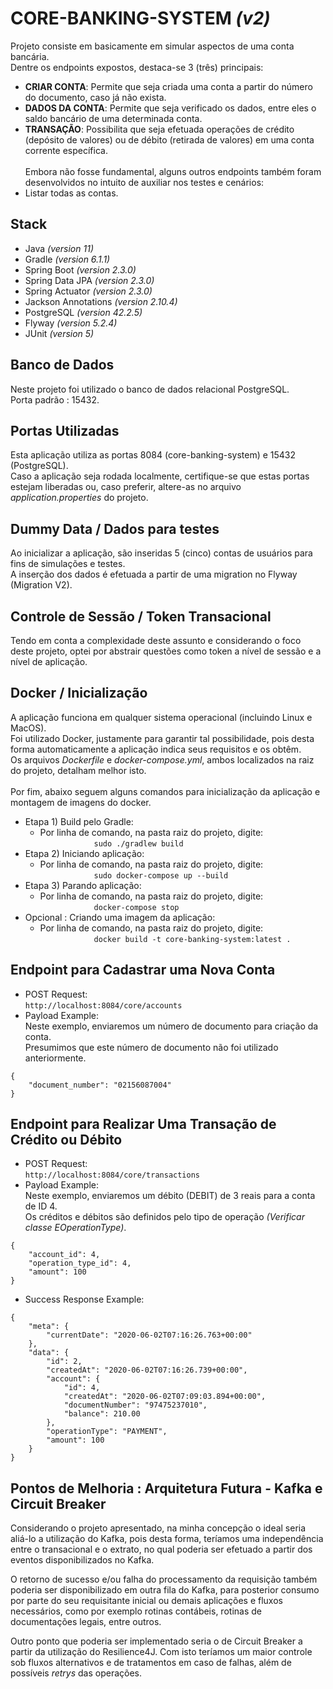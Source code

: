 # CORE-BANKING-SYSTEM *(v2)*
Projeto consiste em basicamente em simular aspectos de uma conta bancária.<br/>
Dentre os endpoints expostos, destaca-se 3 (três) principais: <br/>
* <b>CRIAR CONTA</b>: Permite que seja criada uma conta a partir do número do documento, caso já não exista.<br/>
* <b>DADOS DA CONTA</b>: Permite que seja verificado os dados, entre eles o saldo bancário de uma determinada conta.<br/>
* <b>TRANSAÇÃO</b>: Possibilita que seja efetuada operações de crédito (depósito de valores) ou de débito (retirada de valores) em uma conta corrente específica.<br/><br/>
Embora não fosse fundamental, alguns outros endpoints também foram desenvolvidos no intuito de auxiliar nos testes e cenários:<br/>
* Listar todas as contas.<br/>

## Stack
* Java *(version 11)*
* Gradle *(version 6.1.1)*
* Spring Boot *(version 2.3.0)*
* Spring Data JPA *(version 2.3.0)*
* Spring Actuator *(version 2.3.0)*
* Jackson Annotations *(version 2.10.4)*
* PostgreSQL *(version 42.2.5)*
* Flyway *(version 5.2.4)*
* JUnit *(version 5)*

## Banco de Dados<br/>
Neste projeto foi utilizado o banco de dados relacional PostgreSQL.<br/>
Porta padrão : 15432.<br/>

## Portas Utilizadas
Esta aplicação utiliza as portas 8084 (core-banking-system) e 15432 (PostgreSQL).<br/>
Caso a aplicação seja rodada localmente, certifique-se que estas portas estejam liberadas ou, caso preferir, altere-as no arquivo <i>application.properties</i> do projeto.

## Dummy Data / Dados para testes
Ao inicializar a aplicação, são inseridas 5 (cinco) contas de usuários para fins de simulações e testes.<br/>
A inserção dos dados é efetuada a partir de uma migration no Flyway (Migration V2).<br/>

## Controle de Sessão / Token Transacional
Tendo em conta a complexidade deste assunto e considerando o foco deste projeto, optei por abstrair questões como token a nível de sessão e a nível de aplicação.

## Docker / Inicialização
A aplicação funciona em qualquer sistema operacional (incluindo Linux e MacOS).<br/>
Foi utilizado Docker, justamente para garantir tal possibilidade, pois desta forma automaticamente a aplicação indica seus requisitos e os obtêm.<br/>
Os arquivos <i>Dockerfile</i> e <i>docker-compose.yml</i>, ambos localizados na raiz do projeto, detalham melhor isto.<br/><br/>
Por fim, abaixo seguem alguns comandos para inicialização da aplicação e montagem de imagens do docker.<br/>

* Etapa 1) Build pelo Gradle:
    * Por linha de comando, na pasta raiz do projeto, digite:<br/>
      ```            sudo ./gradlew build```
* Etapa 2) Iniciando aplicação:
    * Por linha de comando, na pasta raiz do projeto, digite:<br/>
      ```            sudo docker-compose up --build```
* Etapa 3) Parando aplicação:
    * Por linha de comando, na pasta raiz do projeto, digite:<br/>
      ```            docker-compose stop```
* Opcional : Criando uma imagem da aplicação:
    * Por linha de comando, na pasta raiz do projeto, digite:<br/>
      ```            docker build -t core-banking-system:latest .```

## Endpoint para Cadastrar uma Nova Conta
* POST Request:<br/>
```http://localhost:8084/core/accounts```
* Payload Example:<br/>
Neste exemplo, enviaremos um número de documento para criação da conta.<br/>
Presumimos que este número de documento não foi utilizado anteriormente.
```
{
	"document_number": "02156087004"
}
```
<!--
* Success Response Example:<br/>
```
EXEMPLO SUCESSO
```
-->

## Endpoint para Realizar Uma Transação de Crédito ou Débito
* POST Request:<br/>
```http://localhost:8084/core/transactions```
* Payload Example:<br/>
Neste exemplo, enviaremos um débito (DEBIT) de 3 reais para a conta de ID 4.<br/>
Os créditos e débitos são definidos pelo tipo de operação *(Verificar classe EOperationType)*.
```
{
	"account_id": 4,
	"operation_type_id": 4,
	"amount": 100
}
```
* Success Response Example:<br/>
```
{
    "meta": {
        "currentDate": "2020-06-02T07:16:26.763+00:00"
    },
    "data": {
        "id": 2,
        "createdAt": "2020-06-02T07:16:26.739+00:00",
        "account": {
            "id": 4,
            "createdAt": "2020-06-02T07:09:03.894+00:00",
            "documentNumber": "97475237010",
            "balance": 210.00
        },
        "operationType": "PAYMENT",
        "amount": 100
    }
}
```
<!--
* Error Response Example - Insufficient Funds (Only possible for debit transactions):
```
EXEMPLO SALDO
```
* Error Response Example - Account Not Found:
```
EXEMPLO CONTA NAO LOCALIZADA
```
-->
## Pontos de Melhoria : Arquitetura Futura - Kafka e Circuit Breaker<br/>
Considerando o projeto apresentado, na minha concepção o ideal seria aliá-lo a utilização do Kafka, pois desta forma, teríamos uma independência entre o transacional e o extrato, no qual poderia ser efetuado a partir dos eventos disponibilizados no Kafka.<br/>

O retorno de sucesso e/ou falha do processamento da requisição também poderia ser disponibilizado em outra fila do Kafka, para posterior consumo por parte do seu requisitante inicial ou demais aplicações e fluxos necessários, como por exemplo rotinas contábeis, rotinas de documentações legais, entre outros.<br/>

Outro ponto que poderia ser implementado seria o de Circuit Breaker a partir da utilização do Resilience4J. Com isto teríamos um maior controle sob fluxos alternativos e de tratamentos em caso de falhas, além de possíveis *retrys* das operações.
